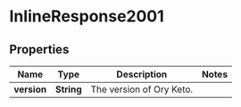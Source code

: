 

# InlineResponse2001


## Properties

Name | Type | Description | Notes
------------ | ------------- | ------------- | -------------
**version** | **String** | The version of Ory Keto. | 



